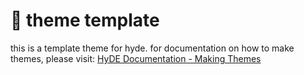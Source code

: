 # 🎨 theme template

this is a template theme for hyde. for documentation on how to make themes, please visit:
[HyDE Documentation - Making Themes](https://hydeproject.pages.dev/en/theming/making-themes/)
